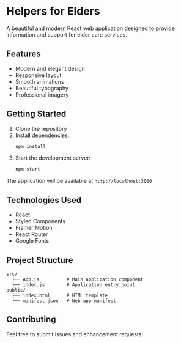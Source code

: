 # Helpers for Elders

A beautiful and modern React web application designed to provide information and support for elder care services.

## Features

- Modern and elegant design
- Responsive layout
- Smooth animations
- Beautiful typography
- Professional imagery

## Getting Started

1. Clone the repository
2. Install dependencies:
   ```bash
   npm install
   ```
3. Start the development server:
   ```bash
   npm start
   ```

The application will be available at `http://localhost:3000`

## Technologies Used

- React
- Styled Components
- Framer Motion
- React Router
- Google Fonts

## Project Structure

```
src/
  ├── App.js          # Main application component
  ├── index.js        # Application entry point
public/
  ├── index.html      # HTML template
  └── manifest.json   # Web app manifest
```

## Contributing

Feel free to submit issues and enhancement requests! 